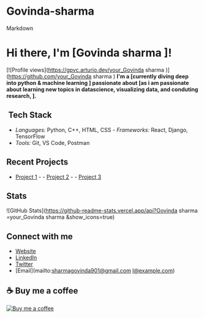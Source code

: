 # Govinda-sharma 

Markdown
#  Hi there, I'm [Govinda sharma ]!

[![Profile views](https://gpvc.arturio.dev/your_Govinda sharma )](https://github.com/your_Govinda sharma )   **I'm a [currently diving deep into python & machine learning   ] passionate about [as i am passionate about learning new topics in datascience, visualizing data, and conduting research, ].**

## ️ Tech Stack
 
- _Languages:_ Python,  C++, HTML, CSS  - _Frameworks:_ React, Django, TensorFlow
- _Tools:_ Git, VS Code, Postman

##  Recent Projects

- [Project 1](link) - - [Project 2](link) - - [Project 3](link)

##  Stats

![GitHub Stats](https://github-readme-stats.vercel.app/api?Govinda sharma =your_Govinda sharma &show_icons=true)

##  Connect with me

- [Website](link)
- [LinkedIn](link)
- [Twitter](link)
- [Email](mailto:sharmagovinda901@gmail.com l@example.com)

## ☕️ Buy me a coffee

[![Buy me a coffee](https://img.shields.io/badge/buy%20me%20a%20coffee-donate-yellow.svg)](link)


